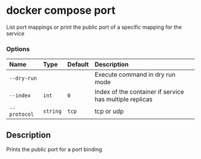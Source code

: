 # docker compose port

<!---MARKER_GEN_START-->
List port mappings or print the public port of a specific mapping for the service

### Options

| Name         | Type     | Default | Description                                             |
|:-------------|:---------|:--------|:--------------------------------------------------------|
| `--dry-run`  |          |         | Execute command in dry run mode                         |
| `--index`    | `int`    | `0`     | Index of the container if service has multiple replicas |
| `--protocol` | `string` | `tcp`   | tcp or udp                                              |


<!---MARKER_GEN_END-->

## Description

Prints the public port for a port binding
